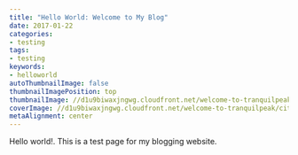 ```yaml
---
title: "Hello World: Welcome to My Blog"
date: 2017-01-22
categories:
- testing
tags:
- testing
keywords:
- helloworld
autoThumbnailImage: false
thumbnailImagePosition: top
thumbnailImage: //d1u9biwaxjngwg.cloudfront.net/welcome-to-tranquilpeak/city-750.jpg
coverImage: //d1u9biwaxjngwg.cloudfront.net/welcome-to-tranquilpeak/city.jpg
metaAlignment: center
---
```

Hello world!.
This is a test page for my blogging website.

